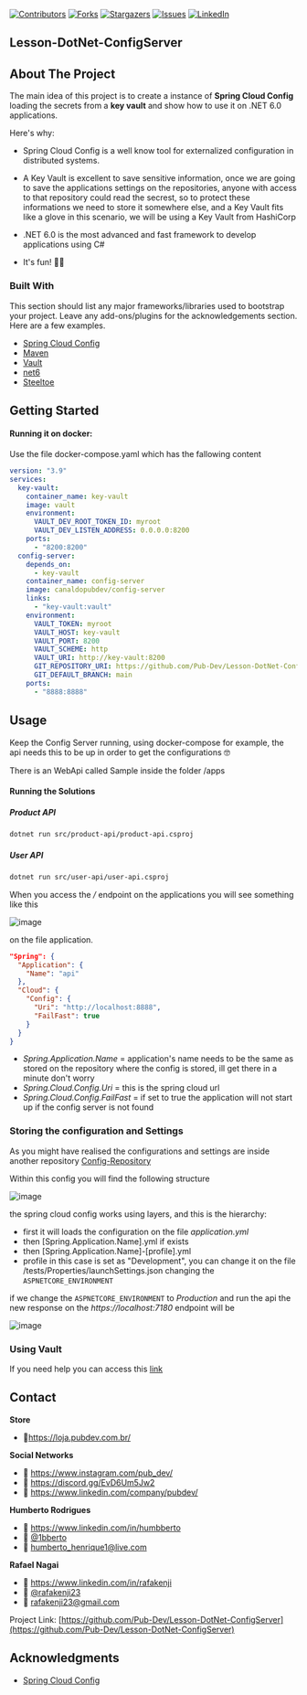 <div id="top"></div>

[![Contributors][contributors-shield]][contributors-url]
[![Forks][forks-shield]][forks-url]
[![Stargazers][stars-shield]][stars-url]
[![Issues][issues-shield]][issues-url]
[![LinkedIn][linkedin-shield]][linkedin-url]

## Lesson-DotNet-ConfigServer

<!-- ABOUT THE PROJECT -->
## About The Project

The main idea of this project is to create a instance of **Spring Cloud Config** loading the secrets from a **key vault** and show how to use it on .NET 6.0 applications.

Here's why:
* Spring Cloud Config is a well know tool for externalized configuration in distributed systems.
* A Key Vault is excellent to save sensitive information, once we are going to save the applications settings on the repositories, anyone with access to that repository could read the secrest, so to protect these informations we need to store it somewhere else, and a Key Vault fits like a glove in this scenario, we will be using a Key Vault from HashiCorp

* .NET 6.0 is the most advanced and fast framework to develop applications using C#
* It's fun! 🚀🎉

### Built With

This section should list any major frameworks/libraries used to bootstrap your project. Leave any add-ons/plugins for the acknowledgements section. Here are a few examples.

* [Spring Cloud Config](https://cloud.spring.io/spring-cloud-config/reference/html/)
* [Maven](https://maven.apache.org/)
* [Vault](https://learn.hashicorp.com/vault?track=getting-started#getting-started/)
* [net6](https://dotnet.microsoft.com/en-us/download/dotnet/6.0/)
* [Steeltoe](https://docs.steeltoe.io/api/v3/configuration/)

<!-- GETTING STARTED -->
## Getting Started

#### Running it on docker: 

Use the file docker-compose.yaml which has the fallowing content 

```yaml
version: "3.9"
services:  
  key-vault:
    container_name: key-vault
    image: vault
    environment:
      VAULT_DEV_ROOT_TOKEN_ID: myroot
      VAULT_DEV_LISTEN_ADDRESS: 0.0.0.0:8200
    ports:
      - "8200:8200"
  config-server:
    depends_on: 
      - key-vault
    container_name: config-server
    image: canaldopubdev/config-server
    links:
      - "key-vault:vault"
    environment:      
      VAULT_TOKEN: myroot
      VAULT_HOST: key-vault
      VAULT_PORT: 8200
      VAULT_SCHEME: http
      VAULT_URI: http://key-vault:8200
      GIT_REPOSITORY_URI: https://github.com/Pub-Dev/Lesson-DotNet-ConfigServer-Configs
      GIT_DEFAULT_BRANCH: main   
    ports:
      - "8888:8888"
```

<!-- USAGE EXAMPLES -->
## Usage

Keep the Config Server running, using docker-compose for example, the api needs this to be up in order to get the configurations 🤓

There is an WebApi called Sample inside the folder /apps

#### Running the Solutions

##### Product API

```sh
dotnet run src/product-api/product-api.csproj
```

##### User  API

```sh
dotnet run src/user-api/user-api.csproj
```

When you access the */* endpoint on the applications you will see something like this

![image](https://user-images.githubusercontent.com/3129978/150921808-2570b7ae-cc6b-4bf7-9db6-56ca7499dfa2.png)

on the file application.
```json
"Spring": {
  "Application": {
    "Name": "api"
  },
  "Cloud": {
    "Config": {
      "Uri": "http://localhost:8888",
      "FailFast": true 
    }
  }
}  
```

* *Spring.Application.Name* = application's name needs to be the same as stored on the repository where the config is stored, ill get there in a minute don't worry
* *Spring.Cloud.Config.Uri* = this is the spring cloud url
* *Spring.Cloud.Config.FailFast* = if set to true the application will not start up if the config server is not found

### Storing the configuration and Settings

As you might have realised the configurations and settings are inside another repository [Config-Repository](https://github.com/Pub-Dev/Lesson-DotNet-ConfigServer-Configs/)

Within this config you will find the following structure

![image](https://user-images.githubusercontent.com/3129978/150923013-a1133d9a-ee45-4a21-9aab-0bba5fb4e0c1.png)

the spring cloud config works using layers, and this is the hierarchy:
* first it will loads the configuration on the file *application.yml*
* then [Spring.Application.Name].yml if exists
* then [Spring.Application.Name]-[profile].yml 
 * profile in this case is set as "Development", you can change it on the file /tests/Properties/launchSettings.json changing the `ASPNETCORE_ENVIRONMENT`

if we change the `ASPNETCORE_ENVIRONMENT` to *Production* and run the api the new response on the *https://localhost:7180* endpoint will be 

![image](https://user-images.githubusercontent.com/3129978/150924486-01916077-7a64-4b31-b6b6-e58fd8d108f6.png)

### Using Vault

If you need help you can access this [link](https://cloud.spring.io/spring-cloud-config/multi/multi__spring_cloud_config_server.html#vault-backend)

<!-- CONTACT -->
## Contact

**Store**
- 👕https://loja.pubdev.com.br/

**Social Networks**
- 📸 https://www.instagram.com/pub_dev/
- 🚀 https://discord.gg/EvD6Um5Jw2
- 🏢 https://www.linkedin.com/company/pubdev/

**Humberto Rodrigues**
- 🏢 https://www.linkedin.com/in/humbberto
- 📸 [@1bberto](https://instagram.com/1bberto)
- 📧 humberto_henrique1@live.com

**Rafael Nagai**
- 🏢 https://www.linkedin.com/in/rafakenji
- 📸 [@rafakenji23](https://instagram.com/rafakenji23)
- 📧 rafakenji23@gmail.com

Project Link: [https://github.com/Pub-Dev/Lesson-DotNet-ConfigServer](https://github.com/Pub-Dev/Lesson-DotNet-ConfigServer)

<!-- ACKNOWLEDGMENTS -->
## Acknowledgments

* [Spring Cloud Config](https://github.com/spring-cloud-samples/configserver)

<!-- MARKDOWN LINKS & IMAGES -->
[contributors-shield]: https://img.shields.io/github/contributors/Pub-Dev/Lesson-DotNet-ConfigServer.svg?style=for-the-badge
[contributors-url]: https://github.com/Pub-Dev/Lesson-DotNet-ConfigServer/graphs/contributors
[forks-shield]: https://img.shields.io/github/forks/Pub-Dev/Lesson-DotNet-ConfigServer.svg?style=for-the-badge
[forks-url]: https://github.com/Pub-Dev/Lesson-DotNet-ConfigServer/network/members
[stars-shield]: https://img.shields.io/github/stars/Pub-Dev/Lesson-DotNet-ConfigServer.svg?style=for-the-badge
[stars-url]: https://github.com/Pub-Dev/Lesson-DotNet-ConfigServer/stargazers
[issues-shield]: https://img.shields.io/github/issues/Pub-Dev/Lesson-DotNet-ConfigServer.svg?style=for-the-badge
[issues-url]: https://github.com/Pub-Dev/Lesson-DotNet-ConfigServer/issues
[linkedin-shield]: https://img.shields.io/badge/-LinkedIn-black.svg?style=for-the-badge&logo=linkedin&colorB=555
[linkedin-url]: https://www.linkedin.com/company/pubdev
